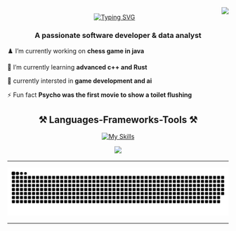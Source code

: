 <img align="right" src="https://visitor-badge.laobi.icu/badge?page_id=salesp07.salesp07" />

<p align ="center">
<a href="https://git.io/typing-svg"><img src="https://readme-typing-svg.demolab.com?font=Honk&size=60&pause=1000&random=false&width=600&height=90&lines=Hi+there;I'm+Nehad;Software+devloper;%26;Data+analyst;also+i'm+studiyng+computer+science" alt="Typing SVG" /></a>
</h1>
<h3 align="center">A passionate software developer & data analyst </h3>


  </p>
 
♟️ I’m currently working on **chess game in java** 

🌱 I’m currently learning **advanced c++ and Rust**

👀 currently intersted in **game development and ai**

⚡ Fun fact **Psycho was the first movie to show a toilet flushing**

 </div>

<h2 align="center">⚒️ Languages-Frameworks-Tools ⚒️</h2>
<div align="center">
    
[![My Skills](https://skillicons.dev/icons?i=aws,java,kotlin,c,cpp,go,idea,linux,r,vscode)](https://skillicons.dev)

</div>


<div align="center"> 
  </a>
  <a href="https://www.linkedin.com/in/mohammed-nehad-moghrabi-9ba988248/" target="_blank">
    <img src="https://img.shields.io/badge/LinkedIn-0077B5?style=for-the-badge&logo=linkedin&logoColor=white" target="_blank" />
  </a>
</div>




----

<p align="center">
  <img  src="https://raw.githubusercontent.com/Elanza-48/Elanza-48/main/resources/img/github-contribution-grid-snake.svg"
    alt="example" />
</p>

-----

<!---
orgalorg7/orgalorg7 is a ✨ special ✨ repository because its `README.md` (this file) appears on your GitHub profile.
You can click the Preview link to take a look at your changes.
--->

